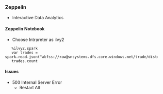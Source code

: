 ### Zeppelin
   - Interactive Data Analytics

#### Zeppelin Notebook
   - Choose Intrpreter as ilvy2
   ```
      %ilvy2.spark
      var trades = spark.read.json("abfss://raw@snsystems.dfs.core.windows.net/trade/distribute/20220430/simulation/trades.json")
      trades.count
   ```
#### Issues
   - 500 Internal Server Error
     - Restart All
